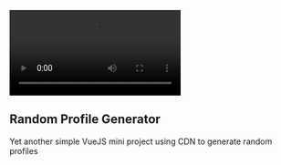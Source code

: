 ![Example](https://i.gyazo.com/1597d9f4ae4d1c5fbae5ffdf13964eee.mp4)

## Random Profile Generator

Yet another simple VueJS mini project using CDN to generate random profiles

